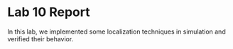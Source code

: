 # Lab 10 Report

In this lab, we implemented some localization techniques in simulation and verified their behavior.
